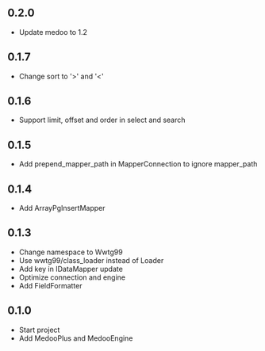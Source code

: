 ## 0.2.0
- Update medoo to 1.2

## 0.1.7
- Change sort to '>' and '<'

## 0.1.6
- Support limit, offset and order in select and search

## 0.1.5
- Add prepend_mapper_path in MapperConnection to ignore mapper_path

## 0.1.4
- Add ArrayPgInsertMapper

## 0.1.3
- Change namespace to Wwtg99
- Use wwtg99/class_loader instead of Loader
- Add key in IDataMapper update
- Optimize connection and engine
- Add FieldFormatter

## 0.1.0
- Start project
- Add MedooPlus and MedooEngine
